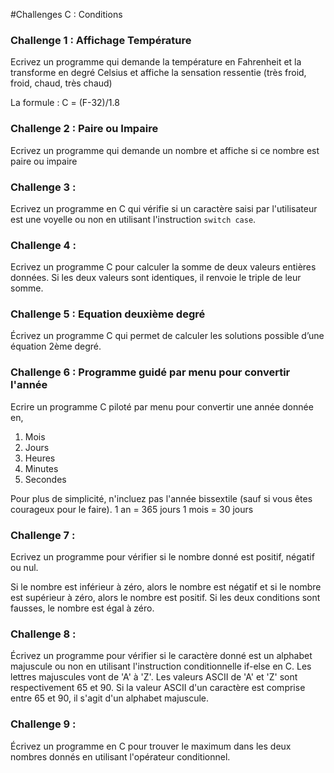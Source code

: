 #Challenges C : Conditions

### Challenge 1 : Affichage Température

Ecrivez un programme qui demande la température en Fahrenheit et la transforme en degré Celsius et affiche la sensation ressentie (très froid, froid, chaud, très chaud)

La formule : C = (F-32)/1.8

### Challenge 2 : Paire ou Impaire

Ecrivez un programme qui demande un nombre et affiche si ce nombre est paire ou impaire

### Challenge 3 :

Ecrivez un programme en C qui vérifie si un caractère saisi par l'utilisateur est une voyelle ou non en utilisant l'instruction `switch case`.

### Challenge 4 :

Ecrivez un programme C pour calculer la somme de deux valeurs entières données. Si les deux valeurs sont identiques, il renvoie le triple de leur somme.

### Challenge 5 : Equation deuxième degré

Écrivez un programme C qui permet de calculer les solutions possible d’une équation 2ème degré.

### Challenge 6 : Programme guidé par menu pour convertir l'année

Ecrire un programme C piloté par menu pour convertir une année donnée en,

1. Mois
2. Jours
3. Heures
4. Minutes
5. Secondes

Pour plus de simplicité, n'incluez pas l'année bissextile (sauf si vous êtes courageux pour le faire).
1 an = 365 jours
1 mois = 30 jours

### Challenge 7 :

Ecrivez un programme pour vérifier si le nombre donné est positif, négatif ou nul.

Si le nombre est inférieur à zéro, alors le nombre est négatif et si le nombre est supérieur à zéro, alors le nombre est positif. Si les deux conditions sont fausses, le nombre est égal à zéro.

### Challenge 8 :

Écrivez un programme pour vérifier si le caractère donné est un alphabet majuscule ou non en utilisant l'instruction conditionnelle if-else en C.
Les lettres majuscules vont de 'A' à 'Z'. Les valeurs ASCII de 'A' et 'Z' sont respectivement 65 et 90. Si la valeur ASCII d'un caractère est comprise entre 65 et 90, il s'agit d'un alphabet majuscule.

### Challenge 9 :

Écrivez un programme en C pour trouver le maximum dans les deux nombres donnés en utilisant l'opérateur conditionnel.